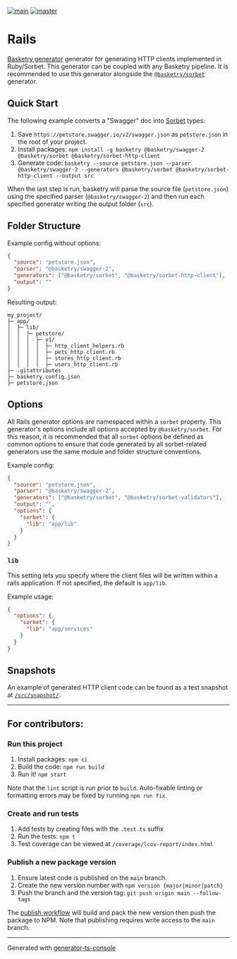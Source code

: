 [![main](https://github.com/basketry/sorbet-http-client/workflows/build/badge.svg?branch=main&event=push)](https://github.com/basketry/sorbet-http-client/actions?query=workflow%3Abuild+branch%3Amain+event%3Apush)
[![master](https://img.shields.io/npm/v/@basketry/sorbet-http-client)](https://www.npmjs.com/package/@basketry/sorbet-http-client)

# Rails

[Basketry generator](https://github.com/basketry) generator for generating HTTP clients implemented in Ruby/Sorbet. This generator can be coupled with any Basketry pipeline. It is recommended to use this generator alongside the [`@basketry/sorbet`](https://github.com/basketry/sorbet) generator.

## Quick Start

The following example converts a "Swagger" doc into [Sorbet](https://sorbet.org/) types:

1. Save `https://petstore.swagger.io/v2/swagger.json` as `petstore.json` in the root of your project.
1. Install packages: `npm install -g basketry @basketry/swagger-2 @basketry/sorbet @basketry/sorbet-http-client`
1. Generate code: `basketry --source petstore.json --parser @basketry/swagger-2 --generators @basketry/sorbet @basketry/sorbet-http-client --output src`

When the last step is run, basketry will parse the source file (`petstore.json`) using the specified parser (`@basketry/swagger-2`) and then run each specified generator writing the output folder (`src`).

## Folder Structure

Example config without options:

```json
{
  "source": "petstore.json",
  "parser": "@basketry/swagger-2",
  "generators": ["@basketry/sorbet", "@basketry/sorbet-http-client"],
  "output": ""
}
```

Resulting output:

```
my_project/
├─ app/
│  ├─ lib/
│  │  ├─ petstore/
│  │  │  ├─ v1/
│  │  │  │  ├─ http_client_helpers.rb
│  │  │  │  ├─ pets_http_client.rb
│  │  │  │  ├─ stores_http_client.rb
│  │  │  │  ├─ users_http_client.rb
├─ .gitattributes
├─ basketry.config.json
├─ petstore.json
```

## Options

All Rails generator options are namespaced within a `sorbet` property. This generator's options include all options accepted by `@basketry/sorbet`. For this reason, it is recommended that all `sorbet` options be defined as common options to ensure that code generated by all sorbet-related generators use the same module and folder structure conventions.

Example config:

```json
{
  "source": "petstore.json",
  "parser": "@basketry/swagger-2",
  "generators": ["@basketry/sorbet", "@basketry/sorbet-validators"],
  "output": "",
  "options": {
    "sorbet": {
      "lib": "app/lib"
    }
  }
}
```

### `lib`

This setting lets you specify where the client files will be written within a rails application. If not specified, the default is `app/lib`.

Example usage:

```json
{
  "options": {
    "sorbet": {
      "lib": "app/services"
    }
  }
}
```

## Snapshots

An example of generated HTTP client code can be found as a test snapshot at [`/src/snapshot/`](./src/snapshot/).

---

## For contributors:

### Run this project

1.  Install packages: `npm ci`
1.  Build the code: `npm run build`
1.  Run it! `npm start`

Note that the `lint` script is run prior to `build`. Auto-fixable linting or formatting errors may be fixed by running `npm run fix`.

### Create and run tests

1.  Add tests by creating files with the `.test.ts` suffix
1.  Run the tests: `npm t`
1.  Test coverage can be viewed at `/coverage/lcov-report/index.html`

### Publish a new package version

1. Ensure latest code is published on the `main` branch.
1. Create the new version number with `npm version {major|minor|patch}`
1. Push the branch and the version tag: `git push origin main --follow-tags`

The [publish workflow](https://github.com/basketry/sorbet-validators/actions/workflows/publish.yml) will build and pack the new version then push the package to NPM. Note that publishing requires write access to the `main` branch.

---

Generated with [generator-ts-console](https://www.npmjs.com/package/generator-ts-console)
